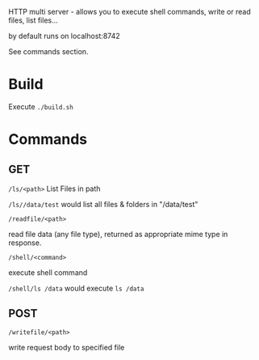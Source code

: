 HTTP multi server - allows you to execute shell commands, write or read files, list files...

by default runs on localhost:8742

See commands section.

# Build

Execute ```./build.sh```

# Commands

## GET

```/ls/<path>```
List Files in path

```/ls//data/test``` would list all files & folders in "/data/test"


```/readfile/<path>```

read file data (any file type), returned as appropriate mime type in response.


```/shell/<command>```

execute shell command

```/shell/ls /data``` would execute ```ls /data```

## POST

```/writefile/<path>```

write request body to specified file